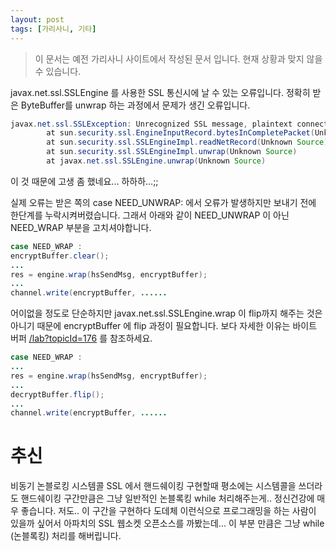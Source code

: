 ```yaml
---
layout: post
tags: [가리사니, 기타]
---
```


> 이 문서는 예전 가리사니 사이트에서 작성된 문서 입니다.
현재 상황과 맞지 않을 수 있습니다.


javax.net.ssl.SSLEngine 를 사용한 SSL 통신시에 날 수 있는 오류입니다.
정확히 받은 ByteBuffer를 unwrap 하는 과정에서 문제가 생긴 오류입니다.
``` java
javax.net.ssl.SSLException: Unrecognized SSL message, plaintext connection?
        at sun.security.ssl.EngineInputRecord.bytesInCompletePacket(Unknown Source)
        at sun.security.ssl.SSLEngineImpl.readNetRecord(Unknown Source)
        at sun.security.ssl.SSLEngineImpl.unwrap(Unknown Source)
        at javax.net.ssl.SSLEngine.unwrap(Unknown Source)
```

이 것 때문에 고생 좀 했네요... 하하하...;;

실제 오류는 받은 쪽의 case NEED_UNWRAP: 에서 오류가 발생하지만 보내기 전에 한단계를 누락시켜버렸습니다.
그래서 아래와 같이 NEED_UNWRAP 이 아닌 NEED_WRAP 부분을 고치셔야합니다.
``` java
case NEED_WRAP :
encryptBuffer.clear();
...
res = engine.wrap(hsSendMsg, encryptBuffer);
...
channel.write(encryptBuffer, ......
```

어이없을 정도로 단순하지만 javax.net.ssl.SSLEngine.wrap 이 flip까지 해주는 것은 아니기 때문에 encryptBuffer 에 flip 과정이 필요합니다.
보다 자세한 이유는 바이트 버퍼 [/lab?topicId=176](/lab?topicId=176) 를 참조하세요.
``` java
case NEED_WRAP :
...
res = engine.wrap(hsSendMsg, encryptBuffer);
...
decryptBuffer.flip();
...
channel.write(encryptBuffer, ......
```


# 추신
비동기 논블로킹 시스템콜 SSL 에서 핸드쉐이킹 구현할때 평소에는 시스템콜을 쓰더라도 핸드쉐이킹 구간만큼은 그냥 일반적인 논블록킹 while 처리해주는게.. 정신건강에 매우 좋습니다. 저도.. 이 구간을 구현하다 도데체 이런식으로 프로그래밍을 하는 사람이 있을까 싶어서 아파치의 SSL 웹소켓 오픈소스를 까봤는데... 이 부분 만큼은 그냥 while (논블록킹) 처리를 해버립니다.
